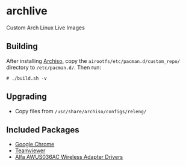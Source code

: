# archlive

Custom Arch Linux Live Images

## Building

After installing [Archiso](https://wiki.archlinux.org/index.php/Archiso), copy the `airootfs/etc/pacman.d/custom_repo/` directory to `/etc/pacman.d/`.  Then run:

```
# ./build.sh -v
```

## Upgrading

- Copy files from `/usr/share/archiso/configs/releng/`

## Included Packages

- [Google Chrome](https://aur.archlinux.org/packages/google-chrome/)
- [Teamviewer](https://aur.archlinux.org/packages/teamviewer/)
- [Alfa AWUS036AC Wireless Adapter Drivers](https://aur.archlinux.org/packages/rtl88xxau-aircrack-dkms-git/)
